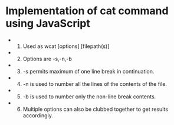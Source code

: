 # Implementation of cat command using JavaScript

- 1. Used as wcat [options] [filepath(s)]
- 2. Options are -s,-n,-b
- 3. -s permits maximum of one line break in continuation.
- 4. -n is used to number all the lines of the contents of the file.
- 5. -b is used to number only the non-line break contents.
- 6. Multiple options can also be clubbed together to get results accordingly.
